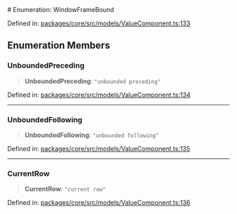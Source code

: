 <div v-pre>
# Enumeration: WindowFrameBound

Defined in: [packages/core/src/models/ValueComponent.ts:133](https://github.com/mk3008/rawsql-ts/blob/3b53f17d700cf976ce5c49b674a04b41eeb14c40/packages/core/src/models/ValueComponent.ts#L133)

## Enumeration Members

### UnboundedPreceding

> **UnboundedPreceding**: `"unbounded preceding"`

Defined in: [packages/core/src/models/ValueComponent.ts:134](https://github.com/mk3008/rawsql-ts/blob/3b53f17d700cf976ce5c49b674a04b41eeb14c40/packages/core/src/models/ValueComponent.ts#L134)

***

### UnboundedFollowing

> **UnboundedFollowing**: `"unbounded following"`

Defined in: [packages/core/src/models/ValueComponent.ts:135](https://github.com/mk3008/rawsql-ts/blob/3b53f17d700cf976ce5c49b674a04b41eeb14c40/packages/core/src/models/ValueComponent.ts#L135)

***

### CurrentRow

> **CurrentRow**: `"current row"`

Defined in: [packages/core/src/models/ValueComponent.ts:136](https://github.com/mk3008/rawsql-ts/blob/3b53f17d700cf976ce5c49b674a04b41eeb14c40/packages/core/src/models/ValueComponent.ts#L136)
</div>
